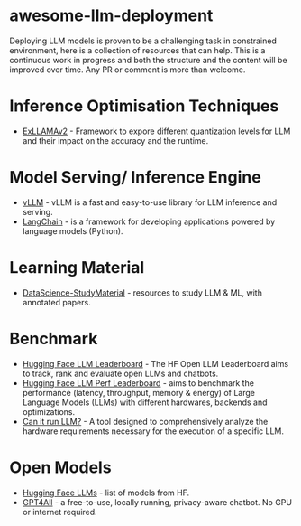 # awesome-llm-deployment
Deploying LLM models is proven to be a challenging task in constrained environment, here is a collection of resources that can help.
This is a continuous work in progress and both the structure and the content will be improved over time. Any PR or comment is more than welcome.

# Inference Optimisation Techniques
- [ExLLAMAv2](https://github.com/turboderp/exllamav2) - Framework to expore different quantization levels for LLM and their impact on the accuracy and the runtime.

# Model Serving/ Inference Engine
- [vLLM](https://github.com/vllm-project/vllm) - vLLM is a fast and easy-to-use library for LLM inference and serving.
- [LangChain](https://python.langchain.com/docs/get_started/introduction) - is a framework for developing applications powered by language models (Python).

# Learning Material
- [DataScience-StudyMaterial](https://github.com/deshwalmahesh/DataScience-StudyMaterial/tree/main) - resources to study LLM & ML, with annotated papers.

# Benchmark
- [Hugging Face LLM Leaderboard](https://huggingface.co/spaces/HuggingFaceH4/open_llm_leaderboard) - The HF Open LLM Leaderboard aims to track, rank and evaluate open LLMs and chatbots.
- [Hugging Face LLM Perf Leaderboard](https://huggingface.co/spaces/optimum/llm-perf-leaderboard) - aims to benchmark the performance (latency, throughput, memory & energy) of Large Language Models (LLMs) with different hardwares, backends and optimizations.
- [Can it run LLM?](https://huggingface.co/spaces/Vokturz/can-it-run-llm) - A tool designed to comprehensively analyze the hardware requirements necessary for the execution of a specific LLM.

# Open Models
- [Hugging Face LLMs](https://huggingface.co/models?other=LLM) - list of models from HF.
- [GPT4All](https://gpt4all.io/index.html) - a free-to-use, locally running, privacy-aware chatbot. No GPU or internet required.

